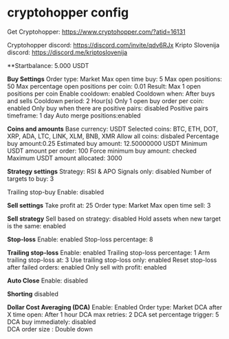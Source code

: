 # cryptohopper config 
Get Cryptohopper: https://www.cryptohopper.com/?atid=16131

Cryptohopper discord: https://discord.com/invite/qdv6RJx
Kripto Slovenija discord: https://discord.me/kriptoslovenija

**Startbalance: 5.000 USDT

**Buy Settings**
Order type: Market
Max open time buy: 5
Max open positions: 50
Max percentage open positions per coin: 0.01
Result: Max 1 open positions per coin
Enable cooldown: enabled 
Cooldown when: After buys and sells
Cooldown period: 2 Hour(s)
Only 1 open buy order per coin: enabled 
Only buy when there are positive pairs: disabled
Positive pairs timeframe: 1 day
Auto merge positions:enabled

**Coins and amounts**
Base currency: USDT 
Selected coins: BTC, ETH, DOT, XRP, ADA, LTC, LINK, XLM, BNB, XMR
Allow all coins: disbaled 
Percentage buy amount:0.25
Estimated buy amount: 12.50000000 USDT
Minimum USDT amount per order: 100
Force minimum buy amount: checked
Maximum USDT amount allocated: 3000

**Strategy settings**
Strategy: RSI & APO
Signals only: disabled
Number of targets to buy: 3

Trailing stop-buy
Enable: disabled

**Sell settings**
Take profit at: 25
Order type: Market
Max open time sell: 3

**Sell strategy**
Sell based on strategy: disabled
Hold assets when new target is the same: enabled  

**Stop-loss**
Enable: enabled 
Stop-loss percentage: 8 

**Trailing stop-loss**
Enable: enabled 
Trailing stop-loss percentage: 1
Arm trailing stop-loss at: 3
Use trailing stop-loss only: enabled 
Reset stop-loss after failed orders: enabled 
Only sell with profit: enabled

**Auto Close**
Enable: disabled 

**Shorting**
disabled

**Dollar Cost Averaging (DCA)**
Enable: Enabled 
Order type: Market
DCA after X time open: After 1 hour
DCA max retries: 2
DCA set percentage trigger: 5
DCA buy immediately: disabled  
DCA order size : Double down
